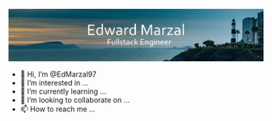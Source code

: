![Edward Marzal Banner](https://raw.githubusercontent.com/EdMarzal97/EdMarzal97/main/Banner-Edward-Marzal.jpg)
- 👋 Hi, I’m @EdMarzal97
- 👀 I’m interested in ...
- 🌱 I’m currently learning ...
- 💞️ I’m looking to collaborate on ...
- 📫 How to reach me ...


<!---
EdMarzal97/EdMarzal97 is a ✨ special ✨ repository because its `README.md` (this file) appears on your GitHub profile.
You can click the Preview link to take a look at your changes.
--->

